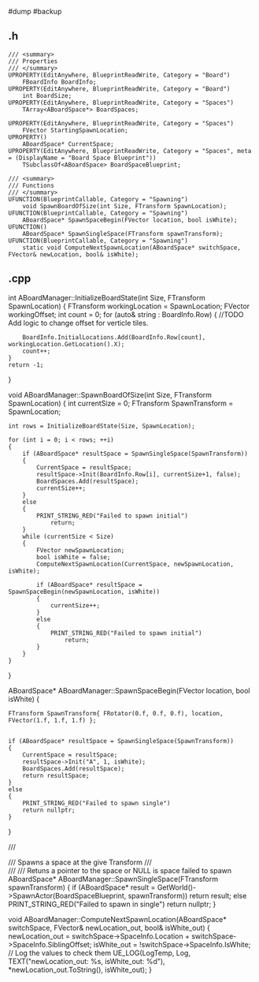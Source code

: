 #dump
#backup
## .h
	/// <summary>
	/// Properties
	/// </summary>
	UPROPERTY(EditAnywhere, BlueprintReadWrite, Category = "Board")
		FBoardInfo BoardInfo;
	UPROPERTY(EditAnywhere, BlueprintReadWrite, Category = "Board")
		int BoardSize;
	UPROPERTY(EditAnywhere, BlueprintReadWrite, Category = "Spaces")
		TArray<ABoardSpace*> BoardSpaces;

	UPROPERTY(EditAnywhere, BlueprintReadWrite, Category = "Spaces")
		FVector StartingSpawnLocation;
	UPROPERTY()
		ABoardSpace* CurrentSpace;
	UPROPERTY(EditAnywhere, BlueprintReadWrite, Category = "Spaces", meta = (DisplayName = "Board Space Blueprint"))
		TSubclassOf<ABoardSpace> BoardSpaceBlueprint;

	/// <summary>
	/// Functions
	/// </summary>
	UFUNCTION(BlueprintCallable, Category = "Spawning")
		void SpawnBoardOfSize(int Size, FTransform SpawnLocation);
	UFUNCTION(BlueprintCallable, Category = "Spawning")
		ABoardSpace* SpawnSpaceBegin(FVector location, bool isWhite);
	UFUNCTION()
		ABoardSpace* SpawnSingleSpace(FTransform spawnTransform);
	UFUNCTION(BlueprintCallable, Category = "Spawning")
		static void ComputeNextSpawnLocation(ABoardSpace* switchSpace, FVector& newLocation, bool& isWhite);




## .cpp
int ABoardManager::InitializeBoardState(int Size, FTransform SpawnLocation)
{
	FTransform workingLocation = SpawnLocation;
	FVector workingOffset;
	int count = 0;
	for (auto& string : BoardInfo.Row)
	{
		//TODO Add logic to change offset for verticle tiles. 
		

		BoardInfo.InitialLocations.Add(BoardInfo.Row[count], workingLocation.GetLocation().X);
		count++;
	}
	return -1;
}

void ABoardManager::SpawnBoardOfSize(int Size, FTransform SpawnLocation)
{
	int currentSize = 0;
	FTransform SpawnTransform = SpawnLocation;
	
	int rows = InitializeBoardState(Size, SpawnLocation);

	for (int i = 0; i < rows; ++i)
	{
		if (ABoardSpace* resultSpace = SpawnSingleSpace(SpawnTransform))
		{
			CurrentSpace = resultSpace;
			resultSpace->Init(BoardInfo.Row[i], currentSize+1, false);
			BoardSpaces.Add(resultSpace);
			currentSize++;
		}
		else
		{
			PRINT_STRING_RED("Failed to spawn initial")
				return;
		}
		while (currentSize < Size)
		{
			FVector newSpawnLocation;
			bool isWhite = false;
			ComputeNextSpawnLocation(CurrentSpace, newSpawnLocation, isWhite);

			if (ABoardSpace* resultSpace = SpawnSpaceBegin(newSpawnLocation, isWhite))
			{
				currentSize++;
			}
			else
			{
				PRINT_STRING_RED("Failed to spawn initial")
					return;
			}
		}
	}
}

ABoardSpace* ABoardManager::SpawnSpaceBegin(FVector location, bool isWhite)
{


	FTransform SpawnTransform{ FRotator(0.f, 0.f, 0.f), location, FVector(1.f, 1.f, 1.f) };


	if (ABoardSpace* resultSpace = SpawnSingleSpace(SpawnTransform))
	{
		CurrentSpace = resultSpace;
		resultSpace->Init("A", 1, isWhite);
		BoardSpaces.Add(resultSpace);
		return resultSpace;
	}
	else
	{
		PRINT_STRING_RED("Failed to spawn single")
		return nullptr;
	}
}



/// <summary>
/// Spawns a space at the give Transform
/// </summary>
/// <param name="spawnTransform"></param>
/// <returns>Retuns a pointer to the space or NULL is space failed to spawn</returns>
ABoardSpace* ABoardManager::SpawnSingleSpace(FTransform spawnTransform)
{
	if (ABoardSpace* result = GetWorld()->SpawnActor<ABoardSpace>(BoardSpaceBlueprint, spawnTransform))
		return result;
	else
		PRINT_STRING_RED("Failed to spawn in single")
		return nullptr;
}

void ABoardManager::ComputeNextSpawnLocation(ABoardSpace* switchSpace, FVector& newLocation_out, bool& isWhite_out)
{
	newLocation_out = switchSpace->SpaceInfo.Location + switchSpace->SpaceInfo.SiblingOffset;
	isWhite_out = !switchSpace->SpaceInfo.IsWhite;
	// Log the values to check them
	UE_LOG(LogTemp, Log, TEXT("newLocation_out: %s, isWhite_out: %d"), *newLocation_out.ToString(), isWhite_out);
}
